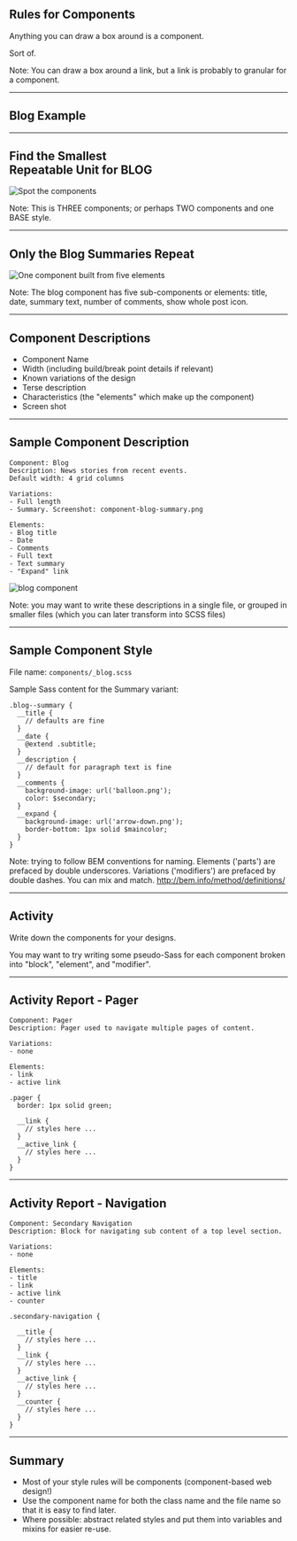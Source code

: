## Rules for Components

Anything you can draw a box around is a component.

<div class="fragment">Sort of.</div>

Note: You can draw a box around a link, but a link is probably to granular for a component.

-----
## Blog Example

<!-- .slide: data-background-image="assets/AnggaPutra_blog_psd.png" -->
<!-- .slide: data-background-position="top left" -->
<!-- .slide: data-state="bgimage" -->

-----
## Find the Smallest <br />Repeatable Unit for BLOG

![Spot the components](assets/AnggaPutra_blog_components_hide.png)

Note: This is THREE components; or perhaps TWO components and one BASE style.

-----
## Only the Blog Summaries Repeat

![One component built from five elements](assets/AnggaPutra_blog_components_show.png)

Note: The blog component has five sub-components or elements: title, date, summary text, number of comments, show whole post icon.

-----
## Component Descriptions

- Component Name
- Width (including build/break point details if relevant)
- Known variations of the design
- Terse description
- Characteristics (the "elements" which make up the component)
- Screen shot

-----
## Sample Component Description

````
Component: Blog
Description: News stories from recent events.
Default width: 4 grid columns

Variations:
- Full length
- Summary. Screenshot: component-blog-summary.png

Elements:
- Blog title
- Date
- Comments
- Full text
- Text summary
- "Expand" link
````

![blog component](assets/AnggaPutra_blog_psd_component.png)

Note: you may want to write these descriptions in a single file, or grouped in smaller files (which you can later transform into SCSS files)


-----------
## Sample Component Style

File name: ``components/_blog.scss``

Sample Sass content for the Summary variant:

````
.blog--summary {
  __title {
    // defaults are fine
  }
  __date {
    @extend .subtitle;
  }
  __description {
    // default for paragraph text is fine
  }
  __comments {
    background-image: url('balloon.png');
    color: $secondary;
  }
  __expand {
    background-image: url('arrow-down.png');
    border-bottom: 1px solid $maincolor;
  }
}
````

Note: trying to follow BEM conventions for naming. Elements ('parts') are prefaced by double underscores. Variations ('modifiers') are prefaced by double dashes. You can mix and match. http://bem.info/method/definitions/

------------
## Activity

Write down the components for your designs.

You may want to try writing some pseudo-Sass for each component broken into "block", "element", and "modifier".

------------
## Activity Report - Pager

````
Component: Pager
Description: Pager used to navigate multiple pages of content.

Variations:
- none

Elements:
- link
- active link
````

````
.pager {
  border: 1px solid green;

  __link {
    // styles here ...
  }
  __active_link {
    // styles here ...
  }
}
````

------------
## Activity Report - Navigation

````
Component: Secondary Navigation
Description: Block for navigating sub content of a top level section.

Variations:
- none

Elements:
- title
- link
- active link
- counter
````

````
.secondary-navigation {

  __title {
    // styles here ...
  }
  __link {
    // styles here ...
  }
  __active_link {
    // styles here ...
  }
  __counter {
    // styles here ...
  }
}
````

-----------
## Summary

- Most of your style rules will be components (component-based web design!)
- Use the component name for both the class name and the file name so that it is easy to find later.
- Where possible: abstract related styles and put them into variables and mixins for easier re-use.
